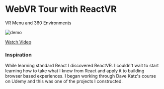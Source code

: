 # WebVR Tour with ReactVR
VR Menu and 360 Environments

![demo](demo.gif)

[Watch Video](https://youtu.be/nPsGSknxuiw)

### Inspiration

While learning standard React I discovered ReactVR.  I couldn't wait to start learning how to take what I knew from React and apply it to building browser based experiences. I began working through Dave Katz's course on Udemy and this was one of the projects I constructed.


